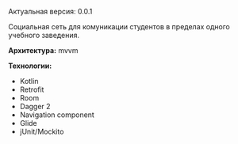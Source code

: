 Актуальная версия: 0.0.1

Социальная сеть для комуникации студентов в пределах одного учебного заведения.

<b>Архитектура:</b> mvvm

<b>Технологии:</b>
- Kotlin
- Retrofit
- Room
- Dagger 2
- Navigation component
- Glide
- jUnit/Mockito
